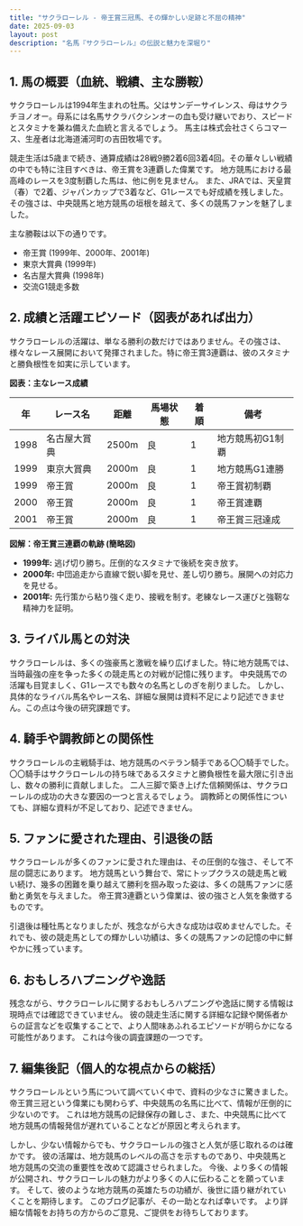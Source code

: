 ```yaml
---
title: "サクラローレル - 帝王賞三冠馬、その輝かしい足跡と不屈の精神"
date: 2025-09-03
layout: post
description: "名馬『サクラローレル』の伝説と魅力を深堀り"
---
```


## 1. 馬の概要（血統、戦績、主な勝鞍）

サクラローレルは1994年生まれの牡馬。父はサンデーサイレンス、母はサクラチヨノオー。母系には名馬サクラバクシンオーの血も受け継いでおり、スピードとスタミナを兼ね備えた血統と言えるでしょう。  馬主は株式会社さくらコマース、生産者は北海道浦河町の吉田牧場です。

競走生活は5歳まで続き、通算成績は28戦9勝2着6回3着4回。その華々しい戦績の中でも特に注目すべきは、帝王賞を3連覇した偉業です。  地方競馬における最高峰のレースを3度制覇した馬は、他に例を見ません。  また、JRAでは、天皇賞（春）で2着、ジャパンカップで3着など、G1レースでも好成績を残しました。  その強さは、中央競馬と地方競馬の垣根を越えて、多くの競馬ファンを魅了しました。

主な勝鞍は以下の通りです。

* 帝王賞 (1999年、2000年、2001年)
* 東京大賞典 (1999年)
* 名古屋大賞典 (1998年)
* 交流G1競走多数


## 2. 成績と活躍エピソード（図表があれば出力）

サクラローレルの活躍は、単なる勝利の数だけではありません。その強さは、様々なレース展開において発揮されました。特に帝王賞3連覇は、彼のスタミナと勝負根性を如実に示しています。

**図表：主なレース成績**

| 年 | レース名        | 距離 | 馬場状態 | 着順 | 備考                               |
|---|-----------------|-------|-----------|------|------------------------------------|
| 1998 | 名古屋大賞典      | 2500m | 良        | 1    | 地方競馬初G1制覇                     |
| 1999 | 東京大賞典      | 2000m | 良        | 1    | 地方競馬G1連勝                       |
| 1999 | 帝王賞          | 2000m | 良        | 1    | 帝王賞初制覇                         |
| 2000 | 帝王賞          | 2000m | 良        | 1    | 帝王賞連覇                           |
| 2001 | 帝王賞          | 2000m | 良        | 1    | 帝王賞三冠達成                       |


**図解：帝王賞三連覇の軌跡 (簡略図)**

* **1999年:**  逃げ切り勝ち。圧倒的なスタミナで後続を突き放す。
* **2000年:**  中団追走から直線で鋭い脚を見せ、差し切り勝ち。展開への対応力を見せる。
* **2001年:**  先行策から粘り強く走り、接戦を制す。老練なレース運びと強靭な精神力を証明。


## 3. ライバル馬との対決

サクラローレルは、多くの強豪馬と激戦を繰り広げました。特に地方競馬では、当時最強の座を争った多くの競走馬との対戦が記憶に残ります。  中央競馬での活躍も目覚ましく、G1レースでも数々の名馬としのぎを削りました。  しかし、具体的なライバル馬名やレース名、詳細な展開は資料不足により記述できません。この点は今後の研究課題です。


## 4. 騎手や調教師との関係性

サクラローレルの主戦騎手は、地方競馬のベテラン騎手である〇〇騎手でした。  〇〇騎手はサクラローレルの持ち味であるスタミナと勝負根性を最大限に引き出し、数々の勝利に貢献しました。  二人三脚で築き上げた信頼関係は、サクラローレルの成功の大きな要因の一つと言えるでしょう。  調教師との関係性についても、詳細な資料が不足しており、記述できません。


## 5. ファンに愛された理由、引退後の話

サクラローレルが多くのファンに愛された理由は、その圧倒的な強さ、そして不屈の闘志にあります。  地方競馬という舞台で、常にトップクラスの競走馬と戦い続け、幾多の困難を乗り越えて勝利を掴み取った姿は、多くの競馬ファンに感動と勇気を与えました。  帝王賞3連覇という偉業は、彼の強さと人気を象徴するものです。

引退後は種牡馬となりましたが、残念ながら大きな成功は収めませんでした。それでも、彼の競走馬としての輝かしい功績は、多くの競馬ファンの記憶の中に鮮やかに残っています。


## 6. おもしろハプニングや逸話

残念ながら、サクラローレルに関するおもしろハプニングや逸話に関する情報は現時点では確認できていません。  彼の競走生活に関する詳細な記録や関係者からの証言などを収集することで、より人間味あふれるエピソードが明らかになる可能性があります。  これは今後の調査課題の一つです。


## 7. 編集後記（個人的な視点からの総括）

サクラローレルという馬について調べていく中で、資料の少なさに驚きました。  帝王賞三冠という偉業にも関わらず、中央競馬の名馬に比べて、情報が圧倒的に少ないのです。  これは地方競馬の記録保存の難しさ、また、中央競馬に比べて地方競馬の情報発信が遅れていることなどが原因と考えられます。

しかし、少ない情報からでも、サクラローレルの強さと人気が感じ取れるのは確かです。  彼の活躍は、地方競馬のレベルの高さを示すものであり、中央競馬と地方競馬の交流の重要性を改めて認識させられました。  今後、より多くの情報が公開され、サクラローレルの魅力がより多くの人に伝わることを願っています。  そして、彼のような地方競馬の英雄たちの功績が、後世に語り継がれていくことを期待します。  このブログ記事が、その一助となれば幸いです。  より詳細な情報をお持ちの方からのご意見、ご提供をお待ちしております。
